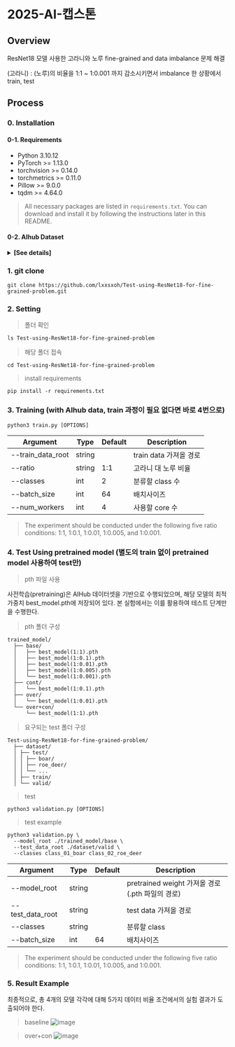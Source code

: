 # 2025-AI-캡스톤
## Overview
ResNet18 모델 사용한 고라니와 노루 fine-grained and data imbalance 문제 해결

(고라니) : (노루)의 비율을 1:1 ~ 1:0.001 까지 감소시키면서 imbalance 한 상황에서 train, test
## Process
### 0. Installation
#### 0-1. Requirements
- Python 3.10.12
- PyTorch >= 1.13.0
- torchvision >= 0.14.0
- torchmetrics >= 0.11.0
- Pillow >= 9.0.0
- tqdm >= 4.64.0
> All necessary packages are listed in `requirements.txt`.
> You can download and install it by following the instructions later in this README.
#### 0-2. AIhub Dataset
<details>
<summary><strong>[See details]</strong></summary>
This project uses a wildlife image dataset provided by AIHub, a public data platform operated by the Korean government.  
Due to license and privacy restrictions, the dataset is **not included in this repository** and must be downloaded manually by the user.

- Source: [AIHub - Wildlife Image Dataset](https://www.aihub.or.kr/aihubdata/data/view.do?currMenu=&topMenu=&aihubDataSe=data&dataSetSn=645)
- Description: Images of 11 wild animal species (e.g., boar, roe deer) captured by infrared and normal cameras
- Purpose: For training and evaluating image classification models
##### 1) How to download
1. Go to the [AIHub dataset page](https://www.aihub.or.kr/)
2. Sign up and log in
3. Agree to the terms of use and request access
4. Download the provided dataset file (usually in .zip format)

##### 2) Directory structure (example)
After extracting the dataset, please organize it as follows:
```
project_root/
  ├── data/
  │ ├── train/
  │ │ ├── class_01_boar/
  │ │ ├── class_02_roe_deer/
  │ │ └── ...
  │ ├── valid/
  │ └── test/
```
</details>

### 1. git clone
```
git clone https://github.com/lxxsxoh/Test-using-ResNet18-for-fine-grained-problem.git
```
### 2. Setting
> 폴더 확인
```
ls Test-using-ResNet18-for-fine-grained-problem
```
> 해당 폴더 접속
```
cd Test-using-ResNet18-for-fine-grained-problem
```
> install requirements
```
pip install -r requirements.txt
```
### 3. Training (with AIhub data, train 과정이 필요 없다면 바로 4번으로)
```
python3 train.py [OPTIONS]
```
|Argument|Type|Default|Description|
|-----|-----|-----|-----|
|--train_data_root|string||train data 가져올 경로|
|--ratio|string|1:1|고라니 대 노루 비율|
|--classes|int|2|분류할 class 수|
|--batch_size|int|64|배치사이즈|
|--num_workers|int|4|사용할 core 수|
> The experiment should be conducted under the following five ratio conditions: 1:1, 1:0.1, 1:0.01, 1:0.005, and 1:0.001.
### 4. Test Using pretrained model (별도의 train 없이 pretrained model 사용하여 test만)
> pth 파일 사용

사전학습(pretraining)은 AIHub 데이터셋을 기반으로 수행되었으며, 해당 모델의 최적 가중치 best_model.pth에 저장되어 있다. 본 실험에서는 이를 활용하여 테스트 단계만을 수행한다.

> pth 폴더 구성
```
trained_model/
  ├── base/
  │   ├── best_model(1:1).pth
  │   ├── best_model(1:0.1).pth
  │   ├── best_model(1:0.01).pth
  │   ├── best_model(1:0.005).pth
  │   └── best_model(1:0.001).pth
  ├── cont/
  │   └── best_model(1:0.1).pth
  ├── over/
  │   └── best_model(1:0.01).pth
  └── over+con/
      └── best_model(1:1).pth
```
> 요구되는 test 폴더 구성
```
Test-using-ResNet18-for-fine-grained-problem/
  ├── dataset/
  │ ├── test/
  │ │ ├── boar/
  │ │ ├── roe_deer/
  │ │ └── ...
  │ ├── train/
  │ └── valid/
```
> test
```
python3 validation.py [OPTIONS]
```
> test example
```
python3 validation.py \
  --model_root ./trained_model/base \
  --test_data_root ./dataset/valid \
  --classes class_01_boar class_02_roe_deer
```
|Argument|Type|Default|Description|
|-----|-----|-----|-----|
|--model_root|string||pretrained weight 가져올 경로(.pth 파일의 경로)|
|--test_data_root|string||test data 가져올 경로|
|--classes|string||분류할 class|
|--batch_size|int|64|배치사이즈|
> The experiment should be conducted under the following five ratio conditions: 1:1, 1:0.1, 1:0.01, 1:0.005, and 1:0.001.
### 5. Result Example
최종적으로, 총 4개의 모델 각각에 대해 5가지 데이터 비율 조건에서의 실험 결과가 도출되어야 한다.
> baseline
![image](https://github.com/user-attachments/assets/420774f3-7ec0-4f00-90ac-5be11ae6e6fc)

> over+con
![image](https://github.com/user-attachments/assets/328779f7-7f65-40f1-825c-4b4d335787e0)
